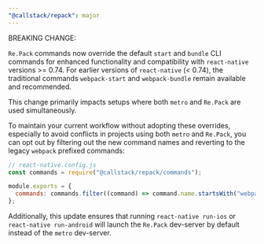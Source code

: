 ```yaml
---
"@callstack/repack": major
---
```


BREAKING CHANGE:

`Re.Pack` commands now override the default `start` and `bundle` CLI commands for enhanced functionality and compatibility with `react-native` versions >= 0.74. For earlier versions of `react-native` (< 0.74), the traditional commands `webpack-start` and `webpack-bundle` remain available and recommended.

This change primarily impacts setups where both `metro` and `Re.Pack` are used simultaneously.

To maintain your current workflow without adopting these overrides, especially to avoid conflicts in projects using both `metro` and `Re.Pack`, you can opt out by filtering out the new command names and reverting to the legacy `webpack` prefixed commands:

```js
// react-native.config.js
const commands = require("@callstack/repack/commands");

module.exports = {
  commands: commands.filter((command) => command.name.startsWith("webpack")),
};
```

Additionally, this update ensures that running `react-native run-ios` or `react-native run-android` will launch the `Re.Pack` dev-server by default instead of the `metro` dev-server.
